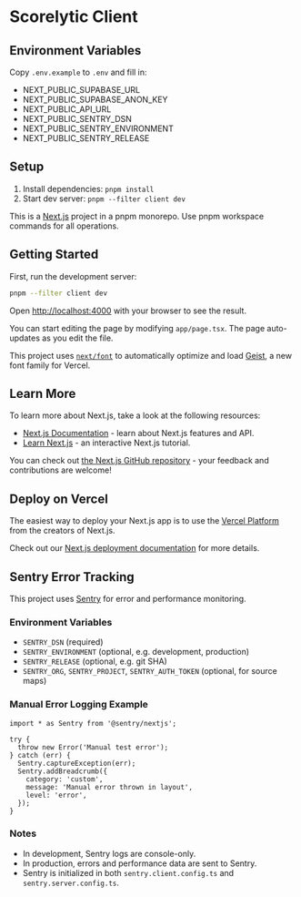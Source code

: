 # Scorelytic Client

## Environment Variables

Copy `.env.example` to `.env` and fill in:

- NEXT_PUBLIC_SUPABASE_URL
- NEXT_PUBLIC_SUPABASE_ANON_KEY
- NEXT_PUBLIC_API_URL
- NEXT_PUBLIC_SENTRY_DSN
- NEXT_PUBLIC_SENTRY_ENVIRONMENT
- NEXT_PUBLIC_SENTRY_RELEASE

## Setup

1. Install dependencies: `pnpm install`
2. Start dev server: `pnpm --filter client dev`

This is a [Next.js](https://nextjs.org) project in a pnpm monorepo. Use pnpm workspace commands for all operations.

## Getting Started

First, run the development server:

```bash
pnpm --filter client dev
```

Open [http://localhost:4000](http://localhost:4000) with your browser to see the result.

You can start editing the page by modifying `app/page.tsx`. The page auto-updates as you edit the file.

This project uses [`next/font`](https://nextjs.org/docs/app/building-your-application/optimizing/fonts) to automatically optimize and load [Geist](https://vercel.com/font), a new font family for Vercel.

## Learn More

To learn more about Next.js, take a look at the following resources:

- [Next.js Documentation](https://nextjs.org/docs) - learn about Next.js features and API.
- [Learn Next.js](https://nextjs.org/learn) - an interactive Next.js tutorial.

You can check out [the Next.js GitHub repository](https://github.com/vercel/next.js) - your feedback and contributions are welcome!

## Deploy on Vercel

The easiest way to deploy your Next.js app is to use the [Vercel Platform](https://vercel.com/new?utm_medium=default-template&filter=next.js&utm_source=create-next-app&utm_campaign=create-next-app-readme) from the creators of Next.js.

Check out our [Next.js deployment documentation](https://nextjs.org/docs/app/building-your-application/deploying) for more details.

## Sentry Error Tracking

This project uses [Sentry](https://sentry.io/) for error and performance monitoring.

### Environment Variables

- `SENTRY_DSN` (required)
- `SENTRY_ENVIRONMENT` (optional, e.g. development, production)
- `SENTRY_RELEASE` (optional, e.g. git SHA)
- `SENTRY_ORG`, `SENTRY_PROJECT`, `SENTRY_AUTH_TOKEN` (optional, for source maps)

### Manual Error Logging Example

```
import * as Sentry from '@sentry/nextjs';

try {
  throw new Error('Manual test error');
} catch (err) {
  Sentry.captureException(err);
  Sentry.addBreadcrumb({
    category: 'custom',
    message: 'Manual error thrown in layout',
    level: 'error',
  });
}
```

### Notes

- In development, Sentry logs are console-only.
- In production, errors and performance data are sent to Sentry.
- Sentry is initialized in both `sentry.client.config.ts` and `sentry.server.config.ts`.
